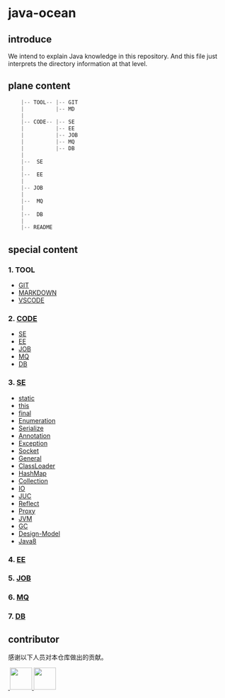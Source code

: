 # java-ocean

## introduce

We intend to explain Java knowledge in this repository.
And this file just interprets the directory information at that level.

## plane content

```java
    |-- TOOL-- |-- GIT
    |          |-- MD
    |
    |-- CODE-- |-- SE
    |          |-- EE
    |          |-- JOB
    |          |-- MQ
    |          |-- DB
    |
    |--  SE
    |
    |--  EE
    |
    |-- JOB
    |
    |--  MQ
    |
    |--  DB
    |
    |-- README
```

## special content

### 1. TOOL

- [GIT](./common/git/tool-git.md)
- [MARKDOWN](./common/markdown/markdown.md)
- [VSCODE](./common/vscode/tool-vscode.md)

### 2. [CODE](./code/README.md)

- [SE](./code/se/README.md)
- [EE](./code/ee/README.md)
- [JOB](./code/job/README.md)
- [MQ](./code/mq/README.md)
- [DB](./code/db/README.md)

### 3. [SE](./se/README.md)

- [static](./se/static.md)
- [this](./se/this.md)
- [final](./se/final.md)
- [Enumeration](./se/Enumeration.md)
- [Serialize](./se/Serialize.md)
- [Annotation](./se/Annotation.md)
- [Exception](./se/Exception.md)
- [Socket](./se/Socket.md)
- [General](./se/General.md)
- [ClassLoader](./se/ClassLoader.md)
- [HashMap](./se/HashMap.md)
- [Collection](./se/Collection.md)
- [IO](./se/IO.md)
- [JUC](./se/JUC.md)
- [Reflect](./se/Reflect.md)
- [Proxy](./se/Proxy.md)
- [JVM](./se/JVM.md)
- [GC](./se/GC.md)
- [Design-Model](./se/design-model/README.md)
- [Java8](./se/java8/README.md)

### 4. [EE](./ee/README.md)

### 5. [JOB](./job/README.md)

### 6. [MQ](./mq/README.md)

### 7. [DB](./db/README.md)

## contributor

感谢以下人员对本仓库做出的贡献。

<a href="https://github.com/Alice52">
​    <img src="https://avatars1.githubusercontent.com/u/42330329?s=460&v=4" width="50px">
</a>
<a href="https://github.com/lianshun1000">
​    <img src="https://avatars0.githubusercontent.com/u/51190323?s=400&v=4" width="50px">
</a>
